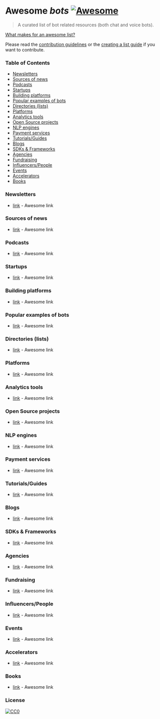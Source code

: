 # Awesome *bots* [![Awesome](https://cdn.rawgit.com/sindresorhus/awesome/d7305f38d29fed78fa85652e3a63e154dd8e8829/media/badge.svg)](https://github.com/sindresorhus/awesome)

> A curated list of bot related resources (both chat and voice bots).

[What makes for an awesome list?](awesome.md)

Please read the [contribution guidelines](contributing.md) or the [creating a list guide](create-list.md) if you want to contribute.

### Table of Contents
- [Newsletters](#newsletters)
- [Sources of news](#sources-of-news)
- [Podcasts](#podcasts)
- [Startups](#startups)
- [Building platforms](#building-platforms)
- [Popular examples of bots](#popular-examples-of-bots)
- [Directories (lists)](#directories-lists)
- [Platforms](#platforms)
- [Analytics tools](#analytics-tools)
- [Open Source projects](#open-source-projects)
- [NLP engines](#nlp-engines)
- [Payment services](#payment-services)
- [Tutorials/Guides](#tutorials-guides)
- [Blogs](#blogs)
- [SDKs & Frameworks](#sdks-frameworks)
- [Agencies](#agencies)
- [Fundraising](#fundraising)
- [Influencers/People](#influencers-people)
- [Events](#events)
- [Accelerators](#accelerators)
- [Books](#books)

### Newsletters
* [link](https://github.com/MaximAbramchuck/awesome-interviews) - Awesome link

### Sources of news
* [link](https://github.com/MaximAbramchuck/awesome-interviews) - Awesome link

### Podcasts
* [link](https://github.com/MaximAbramchuck/awesome-interviews) - Awesome link

### Startups
* [link](https://github.com/MaximAbramchuck/awesome-interviews) - Awesome link

### Building platforms
* [link](https://github.com/MaximAbramchuck/awesome-interviews) - Awesome link

### Popular examples of bots
* [link](https://github.com/MaximAbramchuck/awesome-interviews) - Awesome link

### Directories (lists)
* [link](https://github.com/MaximAbramchuck/awesome-interviews) - Awesome link

### Platforms
* [link](https://github.com/MaximAbramchuck/awesome-interviews) - Awesome link

### Analytics tools
* [link](https://github.com/MaximAbramchuck/awesome-interviews) - Awesome link

### Open Source projects
* [link](https://github.com/MaximAbramchuck/awesome-interviews) - Awesome link

### NLP engines
* [link](https://github.com/MaximAbramchuck/awesome-interviews) - Awesome link

### Payment services
* [link](https://github.com/MaximAbramchuck/awesome-interviews) - Awesome link

### Tutorials/Guides
* [link](https://github.com/MaximAbramchuck/awesome-interviews) - Awesome link

### Blogs
* [link](https://github.com/MaximAbramchuck/awesome-interviews) - Awesome link

### SDKs & Frameworks
* [link](https://github.com/MaximAbramchuck/awesome-interviews) - Awesome link

### Agencies
* [link](https://github.com/MaximAbramchuck/awesome-interviews) - Awesome link

### Fundraising
* [link](https://github.com/MaximAbramchuck/awesome-interviews) - Awesome link

### Influencers/People
* [link](https://github.com/MaximAbramchuck/awesome-interviews) - Awesome link

### Events
* [link](https://github.com/MaximAbramchuck/awesome-interviews) - Awesome link

### Accelerators
* [link](https://github.com/MaximAbramchuck/awesome-interviews) - Awesome link

### Books
* [link](https://github.com/MaximAbramchuck/awesome-interviews) - Awesome link

### License

[![CC0](https://i.creativecommons.org/p/zero/1.0/88x31.png)](https://creativecommons.org/publicdomain/zero/1.0/)
